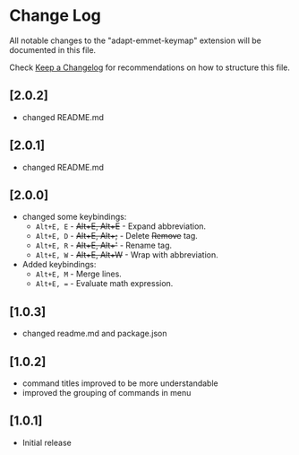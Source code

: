 # Change Log

All notable changes to the "adapt-emmet-keymap" extension will be documented in this file.

Check [Keep a Changelog](http://keepachangelog.com/) for recommendations on how to structure this file.

## [2.0.2]
- changed README.md

## [2.0.1]
- changed README.md

## [2.0.0]
- changed some keybindings:
	- ```Alt+E, E``` - ~~Alt+E, Alt+E~~ - Expand abbreviation.
	- ```Alt+E, D``` - ~~Alt+E, Alt+;~~ - Delete ~~Remove~~ tag.
	- ```Alt+E, R``` - ~~Alt+E, Alt+'~~ - Rename tag.
	- ```Alt+E, W``` - ~~Alt+E, Alt+W~~ - Wrap with abbreviation.
- Added keybindings:
	- ```Alt+E, M``` - Merge lines.
	- ```Alt+E, =``` - Evaluate math expression.

## [1.0.3]
- changed readme.md and package.json

## [1.0.2]
- command titles improved to be more understandable
- improved the grouping of commands in menu

## [1.0.1]
- Initial release
